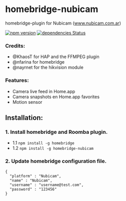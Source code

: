 # homebridge-nubicam
homebridge-plugin for Nubicam (www.nubicam.com.ar)

[![npm version](https://badge.fury.io/js/homebridge-nubicam.svg)](https://badge.fury.io/js/homebridge-roomba-stv)
[![dependencies Status](https://david-dm.org/esteban-mallen/homebridge-nubicam/status.svg)](https://david-dm.org/esteban-mallen/homebridge-nubicam)

### Credits:

- @KhaosT for HAP and the FFMPEG plugin
- @nfarina for homebridge
- @nayrnet for the hikvision module

### Features:

- Camera live feed in Home.app
- Camera snapshots en Home.app favorites
- Motion sensor

## Installation:

### 1. Install homebridge and Roomba plugin.
- 1.1 `npm install -g homebridge`
- 1.2 `npm install -g homebridge-nubicam`

### 2. Update homebridge configuration file.
```
{
  "platform" : "Nubicam",
  "name" : "Nubicam",
  "username" : "username@test.com",
  "password" : "123456"
}
```
